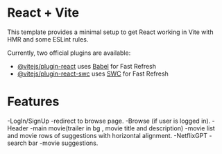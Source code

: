 # React + Vite

This template provides a minimal setup to get React working in Vite with HMR and some ESLint rules.

Currently, two official plugins are available:

- [@vitejs/plugin-react](https://github.com/vitejs/vite-plugin-react/blob/main/packages/plugin-react/README.md) uses [Babel](https://babeljs.io/) for Fast Refresh
- [@vitejs/plugin-react-swc](https://github.com/vitejs/vite-plugin-react-swc) uses [SWC](https://swc.rs/) for Fast Refresh

# Features
-LogIn/SignUp
 -redirect to browse page.
-Browse (if user is logged in).
  -Header
  -main movie(trailer in bg , movie title and description)
  -movie list and movie rows of suggestions with horizontal alignment.
-NetflixGPT
 -search bar
 -movie suggestions.